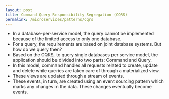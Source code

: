 ```yaml
---
layout: post
title: Command Query Responsibility Segregation (CQRS)
permalink: /microservices/patterns/cqrs
---
```


- In a database-per-service model, the query cannot be implemented because of the limited access to only one database.
- For a query, the requirements are based on joint database systems. But how do we query then?
- Based on the CQRS, to query single databases per service model, the application should be divided into two parts: Command and Query.
- In this model, command handles all requests related to create, update and delete while queries are taken care of through a materialized view.
- These views are updated through a stream of events.
- These events, in turn, are created using an event sourcing pattern which marks any changes in the data. These changes eventually become events.